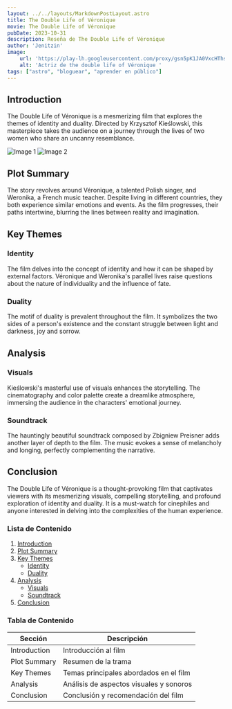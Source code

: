 ```yaml
---
layout: ../../layouts/MarkdownPostLayout.astro
title: The Double Life of Véronique
movie: The Double Life of Véronique
pubDate: 2023-10-31
description: Reseña de The Double Life of Véronique
author: 'Jenitzin'
image:
    url: 'https://play-lh.googleusercontent.com/proxy/gsn5pK1JA0VxcHThsFnWMIyIZR-Wv_Mf0TTam2gqQLkG6AGrophIkHOfgH7kX-ScfO5M1ufAThpekHrUmjq716iXNv9Wk0WXv-wb_fbj3yTJlpIKSw=s1920-w1920-h1080'
    alt: 'Actriz de the double life of Véronique '
tags: ["astro", "bloguear", "aprender en público"]
---
```

## Introduction
The Double Life of Véronique is a mesmerizing film that explores the themes of identity and duality. Directed by Krzysztof Kieślowski, this masterpiece takes the audience on a journey through the lives of two women who share an uncanny resemblance.

![Image 1](https://example.com/image1.jpg)
![Image 2](https://example.com/image2.jpg)

## Plot Summary

The story revolves around Véronique, a talented Polish singer, and Weronika, a French music teacher. Despite living in different countries, they both experience similar emotions and events. As the film progresses, their paths intertwine, blurring the lines between reality and imagination.

## Key Themes

### Identity

The film delves into the concept of identity and how it can be shaped by external factors. Véronique and Weronika's parallel lives raise questions about the nature of individuality and the influence of fate.

### Duality

The motif of duality is prevalent throughout the film. It symbolizes the two sides of a person's existence and the constant struggle between light and darkness, joy and sorrow.

## Analysis

### Visuals

Kieślowski's masterful use of visuals enhances the storytelling. The cinematography and color palette create a dreamlike atmosphere, immersing the audience in the characters' emotional journey.

### Soundtrack

The hauntingly beautiful soundtrack composed by Zbigniew Preisner adds another layer of depth to the film. The music evokes a sense of melancholy and longing, perfectly complementing the narrative.

## Conclusion

The Double Life of Véronique is a thought-provoking film that captivates viewers with its mesmerizing visuals, compelling storytelling, and profound exploration of identity and duality. It is a must-watch for cinephiles and anyone interested in delving into the complexities of the human experience.

### Lista de Contenido

1. [Introduction](#introduction)
2. [Plot Summary](#plot-summary)
3. [Key Themes](#key-themes)
    - [Identity](#identity)
    - [Duality](#duality)
4. [Analysis](#analysis)
    - [Visuals](#visuals)
    - [Soundtrack](#soundtrack)
5. [Conclusion](#conclusion)

### Tabla de Contenido

| Sección       | Descripción                                      |
| ------------- | ------------------------------------------------ |
| Introduction  | Introducción al film                             |
| Plot Summary  | Resumen de la trama                              |
| Key Themes    | Temas principales abordados en el film           |
| Analysis      | Análisis de aspectos visuales y sonoros          |
| Conclusion    | Conclusión y recomendación del film              |